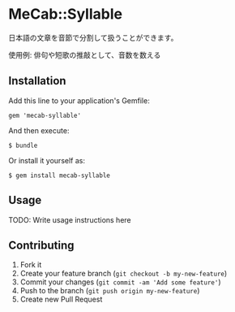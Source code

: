 # MeCab::Syllable

日本語の文章を音節で分割して扱うことができます。

使用例: 俳句や短歌の推敲として、音数を数える

## Installation

Add this line to your application's Gemfile:

    gem 'mecab-syllable'

And then execute:

    $ bundle

Or install it yourself as:

    $ gem install mecab-syllable

## Usage

TODO: Write usage instructions here

## Contributing

1. Fork it
2. Create your feature branch (`git checkout -b my-new-feature`)
3. Commit your changes (`git commit -am 'Add some feature'`)
4. Push to the branch (`git push origin my-new-feature`)
5. Create new Pull Request
